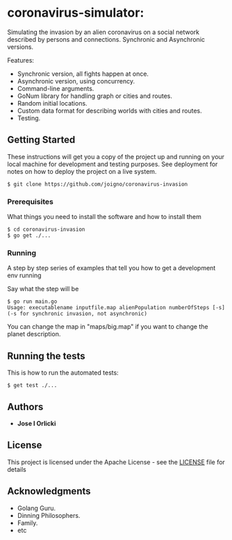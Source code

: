 # coronavirus-simulator: 

Simulating the invasion by an alien coronavirus on a social network described by persons and connections. Synchronic and Asynchronic versions.

Features:

* Synchronic version, all fights happen at once.
* Asynchronic version, using concurrency.
* Command-line arguments.
* GoNum library for handling graph or cities and routes.
* Random initial locations.
* Custom data format for describing worlds with cities and routes.
* Testing.

## Getting Started

These instructions will get you a copy of the project up and running on your local machine 
for development and testing purposes. See deployment for notes on how to deploy the project 
on a live system.

```
$ git clone https://github.com/joigno/coronavirus-invasion
```


### Prerequisites

What things you need to install the software and how to install them

```
$ cd coronavirus-invasion
$ go get ./...
```

### Running

A step by step series of examples that tell you how to get a development env running

Say what the step will be

```
$ go run main.go
Usage: executablename inputfile.map alienPopulation numberOfSteps [-s]   (-s for synchronic invasion, not asynchronic)
```

You can change the map in "maps/big.map" if you want to change the planet description.

## Running the tests

This is how to run the automated tests:

```
$ get test ./...
```

## Authors

* **Jose I Orlicki** 

## License

This project is licensed under the Apache License - see the [LICENSE](LICENSE) file for details

## Acknowledgments

* Golang Guru.
* Dinning Philosophers.
* Family.
* etc
